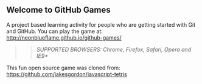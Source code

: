 ## Welcome to GitHub Games

A project based learning activity for people who are getting started with Git and GitHub.
You can play the game at: http://neonblueflame.github.io/github-games/

>> _*SUPPORTED BROWSERS*: Chrome, Firefox, Safari, Opera and IE9+_

This fun open source game was cloned from: https://github.com/jakesgordon/javascript-tetris
